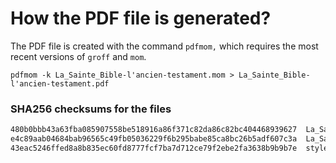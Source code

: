 # How the PDF file is generated?
The PDF file is created with the command `pdfmom,` which requires the most recent versions of `groff` and `mom`.

```shell
pdfmom -k La_Sainte_Bible-l'ancien-testament.mom > La_Sainte_Bible-l'ancien-testament.pdf
```

### SHA256 checksums for the files
```txt
480b0bbb43a63fba085907558be518916a86f371c82da86c82bc404468939627  La_Sainte_Bible-l'ancien-testament.mom
e4c89aab04684bab96565c49fb05036229f6b295babe85ca8bc26b5adf607c3a  La_Sainte_Bible-l'ancien-testament.pdf
43eac5246ffed8a8b835ec60fd8777fcf7ba7d712ce79f2ebe2fa3638b9b9b7e  stylesheet.mom
```
